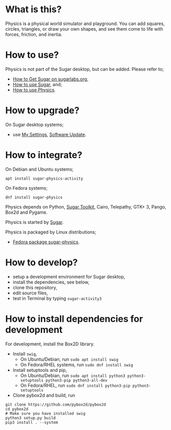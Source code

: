 What is this?
=============

Physics is a physical world simulator and playground.  You can add
squares, circles, triangles, or draw your own shapes, and see them
come to life with forces, friction, and inertia.

How to use?
===========

Physics is not part of the Sugar desktop, but can be added.  Please refer to;

* [How to Get Sugar on sugarlabs.org](https://sugarlabs.org/),
* [How to use Sugar](https://help.sugarlabs.org/), and;
* [How to use Physics](https://help.sugarlabs.org/physics.html).

How to upgrade?
===============

On Sugar desktop systems;
* use [My Settings](https://help.sugarlabs.org/my_settings.html), [Software Update](https://help.sugarlabs.org/my_settings.html#software-update).

How to integrate?
=================

On Debian and Ubuntu systems;

```
apt install sugar-physics-activity
```

On Fedora systems;

```
dnf install sugar-physics
```

Physics depends on Python, [Sugar
Toolkit](https://github.com/sugarlabs/sugar-toolkit-gtk3), Cairo,
Telepathy, GTK+ 3, Pango, Box2d and Pygame.

Physics is started by [Sugar](https://github.com/sugarlabs/sugar).

Physics is packaged by Linux distributions;
* [Fedora package sugar-physics](https://src.fedoraproject.org/).

How to develop?
===============

* setup a development environment for Sugar desktop,
* install the dependencies, see below,
* clone this repository,
* edit source files,
* test in Terminal by typing `sugar-activity3`

How to install dependencies for development
===========================================

For development, install the Box2D library.

* Install `swig`,
   - On Ubuntu/Debian, run
    ```sudo apt install swig```
   - On Fedora/RHEL systems, run
    ```sudo dnf install swig```
* Install setuptools and pip,
   - On Ubuntu/Debian, run
   ```sudo apt install python3 python3-setuptools python3-pip python3-all-dev ```
   - On Fedora/RHEL, run
   ```sudo dnf install python3-pip python3-setuptools```
* Clone pybox2d and build, run
```
git clone https://github.com/pybox2d/pybox2d
cd pybox2d
# Make sure you have installed swig
python3 setup.py build
pip3 install . --system

```
